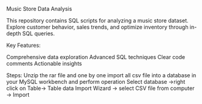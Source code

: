 Music Store Data Analysis

This repository contains SQL scripts for analyzing a music store dataset. Explore customer behavior, sales trends, and optimize inventory through in-depth SQL queries.

Key Features:

Comprehensive data exploration
Advanced SQL techniques
Clear code comments
Actionable insights

Steps:
Unzip the rar file and one by one import all csv file into a database in your MySQL workbench and perform operation 
Select database ->right click on Table-> Table data Import Wizard -> select CSV file from computer -> Import 
